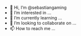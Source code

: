 - 👋 Hi, I’m @sebastiangaming
- 👀 I’m interested in ...
- 🌱 I’m currently learning ...
- 💞️ I’m looking to collaborate on ...
- 📫 How to reach me ...

<!---
sebastiangaming/sebastiangaming is a ✨ special ✨ repository because its `README.md` (this file) appears on your GitHub profile.
You can click the Preview link to take a look at your changes.
--->
